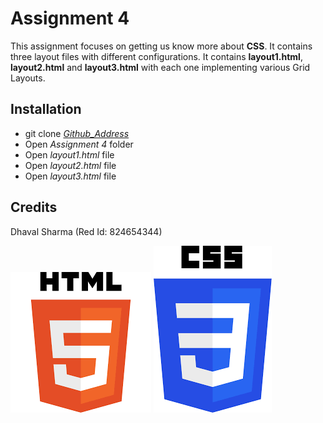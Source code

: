 # Assignment 4
This assignment focuses on getting us know more about **CSS**. It contains three layout files with different configurations. It contains **layout1.html**, **layout2.html** and **layout3.html** with each one implementing various Grid Layouts.

## Installation
* git clone _[Github_Address][Vecta_Address]_
* Open _Assignment 4_ folder
* Open _layout1.html_ file
* Open _layout2.html_ file
* Open _layout3.html_ file

## Credits
Dhaval Sharma (Red Id: 824654344)

[![HTML5 Logo](html5.png)](https://en.wikipedia.org/wiki/HTML5)
[![CSS3 Logo](css3.png)](https://en.wikipedia.org/wiki/CSS)

[Vecta_Address]: https://github.com/dhavalsharma97/ModernWebDevelopmentFrameworks/tree/master/Assignment%204